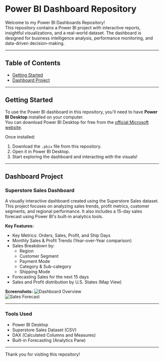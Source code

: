 # Power BI Dashboard Repository

Welcome to my Power BI Dashboards Repository!  
This repository contains a Power BI project with interactive reports, insightful visualizations, and a real-world dataset. The dashboard is designed for business intelligence analysis, performance monitoring, and data-driven decision-making.

---

## Table of Contents

- [Getting Started](#getting-started)
- [Dashboard Project](#dashboard-project)

---

##  Getting Started

To use the Power BI dashboard in this repository, you'll need to have **Power BI Desktop** installed on your computer.  
You can download Power BI Desktop for free from the [official Microsoft website](https://powerbi.microsoft.com/desktop).

Once installed:

1. Download the `.pbix` file from this repository.
2. Open it in Power BI Desktop.
3. Start exploring the dashboard and interacting with the visuals!

---

##  Dashboard Project

###  Superstore Sales Dashboard

A visually interactive dashboard created using the Superstore Sales dataset. This project focuses on analyzing sales trends, profit metrics, customer segments, and regional performance. It also includes a 15-day sales forecast using Power BI's built-in analytics tools.

**Key Features:**
- Key Metrics: Orders, Sales, Profit, and Ship Days
- Monthly Sales & Profit Trends (Year-over-Year comparison)
- Sales Breakdown by:
  - Region
  - Customer Segment
  - Payment Mode
  - Category & Sub-category
  - Shipping Mode
- Forecasting Sales for the next 15 days
- Sales and Profit distribution by U.S. States (Map View)

**Screenshots:**
![Dashboard Overview](images/dashboard_overview.png)  
![Sales Forecast](images/sales_forecast.png)

---

###  Tools Used

- Power BI Desktop
- Superstore Sales Dataset (CSV)
- DAX (Calculated Columns and Measures)
- Built-in Forecasting (Analytics Pane)

---

Thank you for visiting this repository!  
